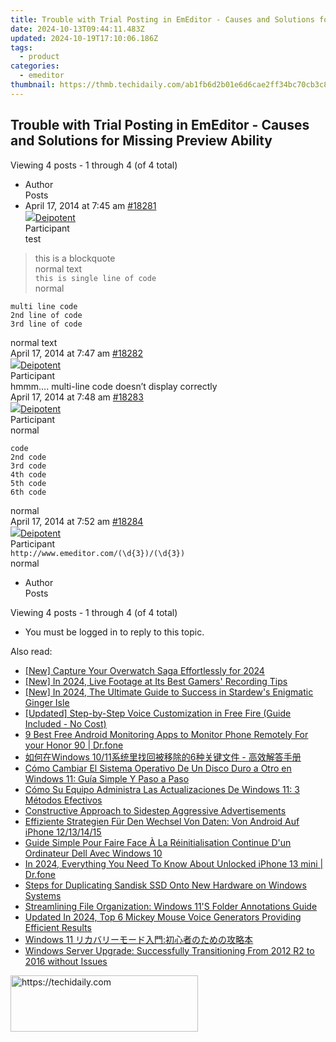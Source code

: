 ```yaml
---
title: Trouble with Trial Posting in EmEditor - Causes and Solutions for Missing Preview Ability
date: 2024-10-13T09:44:11.483Z
updated: 2024-10-19T17:10:06.186Z
tags:
  - product
categories:
  - emeditor
thumbnail: https://thmb.techidaily.com/ab1fb6d2b01e6d6cae2ff34bc70cb3c89b4b302b11fdfcbca63d891a1e0709de.jpg
---
```


## Trouble with Trial Posting in EmEditor - Causes and Solutions for Missing Preview Ability

Viewing 4 posts - 1 through 4 (of 4 total)

* Author  
Posts
* April 17, 2014 at 7:45 am [#18281](https://tools.techidaily.com/emeditor/products/)  
[![](https://secure.gravatar.com/avatar/c962eeb8483fd8ad7d82a003f8405439?s=80&d=identicon&r=g)Deipotent](https://www.emeditor.com/forums/users/deipotent/ "View Deipotent's profile")  
Participant  
test  
> this is a blockquote  
normal text  
`this is single line of code`  
normal  
```  
multi line code  
2nd line of code  
3rd line of code  
```  
normal text  
April 17, 2014 at 7:47 am [#18282](https://tools.techidaily.com/emeditor/products/)  
[![](https://secure.gravatar.com/avatar/c962eeb8483fd8ad7d82a003f8405439?s=80&d=identicon&r=g)Deipotent](https://www.emeditor.com/forums/users/deipotent/ "View Deipotent's profile")  
Participant  
hmmm…. multi-line code doesn’t display correctly  
April 17, 2014 at 7:48 am [#18283](https://tools.techidaily.com/emeditor/products/)  
[![](https://secure.gravatar.com/avatar/c962eeb8483fd8ad7d82a003f8405439?s=80&d=identicon&r=g)Deipotent](https://www.emeditor.com/forums/users/deipotent/ "View Deipotent's profile")  
Participant  
normal  
```  
code  
2nd code  
3rd code  
4th code  
5th code  
6th code  
```  
normal  
April 17, 2014 at 7:52 am [#18284](https://tools.techidaily.com/emeditor/products/)  
[![](https://secure.gravatar.com/avatar/c962eeb8483fd8ad7d82a003f8405439?s=80&d=identicon&r=g)Deipotent](https://www.emeditor.com/forums/users/deipotent/ "View Deipotent's profile")  
Participant  
`http://www.emeditor.com/(\d{3})/(\d{3})`  
normal
* Author  
Posts

Viewing 4 posts - 1 through 4 (of 4 total)

* You must be logged in to reply to this topic.

<ins class="adsbygoogle"
     style="display:block"
     data-ad-format="autorelaxed"
     data-ad-client="ca-pub-7571918770474297"
     data-ad-slot="1223367746"></ins>

<ins class="adsbygoogle"
     style="display:block"
     data-ad-client="ca-pub-7571918770474297"
     data-ad-slot="8358498916"
     data-ad-format="auto"
     data-full-width-responsive="true"></ins>

<span class="atpl-alsoreadstyle">Also read:</span>
<div><ul>
<li><a href="https://screen-activity-recording.techidaily.com/new-capture-your-overwatch-saga-effortlessly-for-2024/"><u>[New] Capture Your Overwatch Saga Effortlessly for 2024</u></a></li>
<li><a href="https://desktop-recording.techidaily.com/new-in-2024-live-footage-at-its-best-gamers-recording-tips/"><u>[New] In 2024, Live Footage at Its Best Gamers' Recording Tips</u></a></li>
<li><a href="https://screen-capture.techidaily.com/new-in-2024-the-ultimate-guide-to-success-in-stardews-enigmatic-ginger-isle/"><u>[New] In 2024, The Ultimate Guide to Success in Stardew's Enigmatic Ginger Isle</u></a></li>
<li><a href="https://fox-hovers.techidaily.com/updated-step-by-step-voice-customization-in-free-fire-guide-included-no-cost/"><u>[Updated] Step-by-Step Voice Customization in Free Fire (Guide Included - No Cost)</u></a></li>
<li><a href="https://android-location.techidaily.com/9-best-free-android-monitoring-apps-to-monitor-phone-remotely-for-your-honor-90-drfone-by-drfone-virtual/"><u>9 Best Free Android Monitoring Apps to Monitor Phone Remotely For your Honor 90 | Dr.fone</u></a></li>
<li><a href="https://win-docs.techidaily.com/windows-10116/"><u>如何在Windows 10/11系统里找回被移除的6种关键文件 - 高效解答手册</u></a></li>
<li><a href="https://win-docs.techidaily.com/como-cambiar-el-sistema-operativo-de-un-disco-duro-a-otro-en-windows-11-guia-simple-y-paso-a-paso/"><u>Cómo Cambiar El Sistema Operativo De Un Disco Duro a Otro en Windows 11: Guía Simple Y Paso a Paso</u></a></li>
<li><a href="https://win-docs.techidaily.com/como-su-equipo-administra-las-actualizaciones-de-windows-11-3-metodos-efectivos/"><u>Cómo Su Equipo Administra Las Actualizaciones De Windows 11: 3 Métodos Efectivos</u></a></li>
<li><a href="https://facebook.techidaily.com/constructive-approach-to-sidestep-aggressive-advertisements/"><u>Constructive Approach to Sidestep Aggressive Advertisements</u></a></li>
<li><a href="https://win-docs.techidaily.com/effiziente-strategien-fur-den-wechsel-von-daten-von-android-auf-iphone-12131415/"><u>Effiziente Strategien Für Den Wechsel Von Daten: Von Android Auf iPhone 12/13/14/15</u></a></li>
<li><a href="https://win-docs.techidaily.com/guide-simple-pour-faire-face-a-la-reinitialisation-continue-dun-ordinateur-dell-avec-windows-10/"><u>Guide Simple Pour Faire Face À La Réinitialisation Continue D'un Ordinateur Dell Avec Windows 10</u></a></li>
<li><a href="https://iphone-unlock.techidaily.com/in-2024-everything-you-need-to-know-about-unlocked-iphone-13-mini-drfone-by-drfone-ios/"><u>In 2024, Everything You Need To Know About Unlocked iPhone 13 mini | Dr.fone</u></a></li>
<li><a href="https://win-docs.techidaily.com/steps-for-duplicating-sandisk-ssd-onto-new-hardware-on-windows-systems/"><u>Steps for Duplicating Sandisk SSD Onto New Hardware on Windows Systems</u></a></li>
<li><a href="https://win11.techidaily.com/streamlining-file-organization-windows-11s-folder-annotations-guide/"><u>Streamlining File Organization: Windows 11'S Folder Annotations Guide</u></a></li>
<li><a href="https://ai-voice.techidaily.com/updated-in-2024-top-6-mickey-mouse-voice-generators-providing-efficient-results/"><u>Updated In 2024, Top 6 Mickey Mouse Voice Generators Providing Efficient Results</u></a></li>
<li><a href="https://win-docs.techidaily.com/1728480694263-windows-11/"><u>Windows 11 リカバリーモード入門:初心者のための攻略本</u></a></li>
<li><a href="https://win-docs.techidaily.com/windows-server-upgrade-successfully-transitioning-from-2012-r2-to-2016-without-issues/"><u>Windows Server Upgrade: Successfully Transitioning From 2012 R2 to 2016 without Issues</u></a></li>
</ul></div>

<!-- affiliate ads begin -->
<a href="https://aligracehair.sjv.io/c/5597632/1896541/19272" target="_top" id="1896541">
  <img src="//a.impactradius-go.com/display-ad/19272-1896541" border="0" alt="https://techidaily.com" width="300" height="90"/>
</a>
<img height="0" width="0" src="https://aligracehair.sjv.io/i/5597632/1896541/19272" style="position:absolute;visibility:hidden;" border="0" />
<!-- affiliate ads end -->

